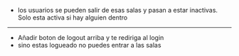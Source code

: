 - los usuarios se pueden salir de esas salas y pasan a estar inactivas. Solo esta activa si hay alguien dentro

--------------------------

- Añadir boton de logout arriba y te rediriga al login
- sino estas logueado no puedes entrar a las salas
